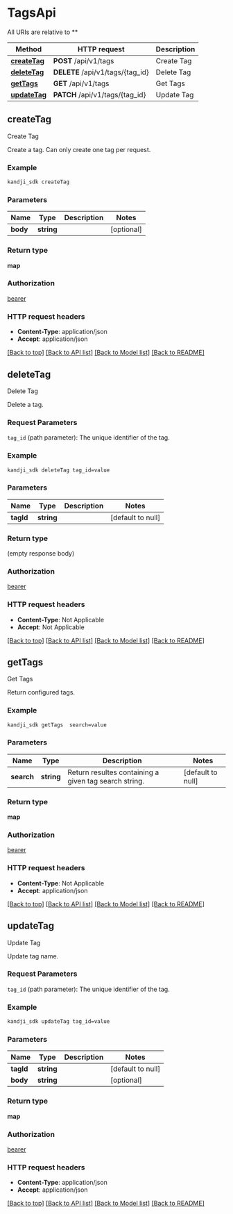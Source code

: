 # TagsApi

All URIs are relative to **

Method | HTTP request | Description
------------- | ------------- | -------------
[**createTag**](TagsApi.md#createTag) | **POST** /api/v1/tags | Create Tag
[**deleteTag**](TagsApi.md#deleteTag) | **DELETE** /api/v1/tags/{tag_id} | Delete Tag
[**getTags**](TagsApi.md#getTags) | **GET** /api/v1/tags | Get Tags
[**updateTag**](TagsApi.md#updateTag) | **PATCH** /api/v1/tags/{tag_id} | Update Tag



## createTag

Create Tag

Create a tag. Can only create one tag per request.

### Example

```bash
kandji_sdk createTag
```

### Parameters


Name | Type | Description  | Notes
------------- | ------------- | ------------- | -------------
 **body** | **string** |  | [optional]

### Return type

**map**

### Authorization

[bearer](../README.md#bearer)

### HTTP request headers

- **Content-Type**: application/json
- **Accept**: application/json

[[Back to top]](#) [[Back to API list]](../README.md#documentation-for-api-endpoints) [[Back to Model list]](../README.md#documentation-for-models) [[Back to README]](../README.md)


## deleteTag

Delete Tag

<p>Delete a tag.</p>
<h3 id=&quot;request-parameters&quot;>Request Parameters</h3>
<p><code>tag_id</code> (path parameter): The unique identifier of the tag.</p>

### Example

```bash
kandji_sdk deleteTag tag_id=value
```

### Parameters


Name | Type | Description  | Notes
------------- | ------------- | ------------- | -------------
 **tagId** | **string** |  | [default to null]

### Return type

(empty response body)

### Authorization

[bearer](../README.md#bearer)

### HTTP request headers

- **Content-Type**: Not Applicable
- **Accept**: Not Applicable

[[Back to top]](#) [[Back to API list]](../README.md#documentation-for-api-endpoints) [[Back to Model list]](../README.md#documentation-for-models) [[Back to README]](../README.md)


## getTags

Get Tags

Return configured tags.

### Example

```bash
kandji_sdk getTags  search=value
```

### Parameters


Name | Type | Description  | Notes
------------- | ------------- | ------------- | -------------
 **search** | **string** | Return resultes containing a given tag search string. | [default to null]

### Return type

**map**

### Authorization

[bearer](../README.md#bearer)

### HTTP request headers

- **Content-Type**: Not Applicable
- **Accept**: application/json

[[Back to top]](#) [[Back to API list]](../README.md#documentation-for-api-endpoints) [[Back to Model list]](../README.md#documentation-for-models) [[Back to README]](../README.md)


## updateTag

Update Tag

<p>Update tag name.</p>
<h3 id=&quot;request-parameters&quot;>Request Parameters</h3>
<p><code>tag_id</code> (path parameter): The unique identifier of the tag.</p>

### Example

```bash
kandji_sdk updateTag tag_id=value
```

### Parameters


Name | Type | Description  | Notes
------------- | ------------- | ------------- | -------------
 **tagId** | **string** |  | [default to null]
 **body** | **string** |  | [optional]

### Return type

**map**

### Authorization

[bearer](../README.md#bearer)

### HTTP request headers

- **Content-Type**: application/json
- **Accept**: application/json

[[Back to top]](#) [[Back to API list]](../README.md#documentation-for-api-endpoints) [[Back to Model list]](../README.md#documentation-for-models) [[Back to README]](../README.md)

